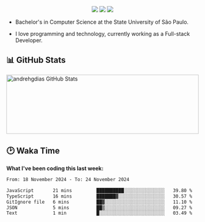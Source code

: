<p align="center"> 
  <a href="https://andredias.dev.br/"><img src ="https://img.shields.io/badge/portfolio-offline-%23.svg?&style=for-the-badge&logo=&logoColor=white%22"></a>
  <a href="https://www.linkedin.com/in/andr%C3%A9-dias-6436811b4/"><img src="https://img.shields.io/badge/linkedin-%230077B5.svg?&style=for-the-badge&logo=linkedin&logoColor=white" /></a>
  <a href="https://www.instagram.com/andrehgdias/"><img src = "https://img.shields.io/badge/instagram-%23E4405F.svg?&style=for-the-badge&logo=instagram&logoColor=white"></a>
</p>

- Bachelor's in Computer Science at the State University of São Paulo.

- I love programming and technology, currently working as a Full-stack Developer.

<h2>📊 GitHub Stats</h2>

<span><img align="center" width="100%" height="155.42px" src="https://github-readme-stats.vercel.app/api?username=andrehgdias&show_icons=true&line_height=27&count_private=true" alt="andrehgdias GitHub Stats"/><span/>

<h2>🕑 Waka Time</h2>

**What I've been coding this last week:**

<!--START_SECTION:waka-->

```txt
From: 18 November 2024 - To: 24 November 2024

JavaScript       21 mins         ██████████░░░░░░░░░░░░░░░   39.80 %
TypeScript       16 mins         ███████▓░░░░░░░░░░░░░░░░░   30.57 %
GitIgnore file   6 mins          ██▓░░░░░░░░░░░░░░░░░░░░░░   11.10 %
JSON             5 mins          ██▒░░░░░░░░░░░░░░░░░░░░░░   09.27 %
Text             1 min           █░░░░░░░░░░░░░░░░░░░░░░░░   03.49 %
```

<!--END_SECTION:waka-->
